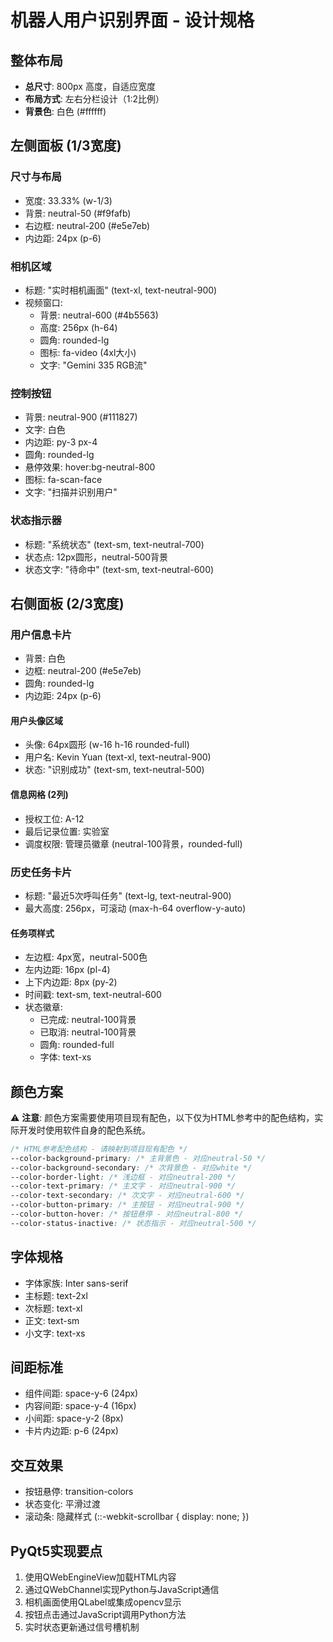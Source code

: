 # 机器人用户识别界面 - 设计规格

## 整体布局
- **总尺寸**: 800px 高度，自适应宽度
- **布局方式**: 左右分栏设计（1:2比例）
- **背景色**: 白色 (#ffffff)

## 左侧面板 (1/3宽度)
### 尺寸与布局
- 宽度: 33.33% (w-1/3)
- 背景: neutral-50 (#f9fafb)
- 右边框: neutral-200 (#e5e7eb)
- 内边距: 24px (p-6)

### 相机区域
- 标题: "实时相机画面" (text-xl, text-neutral-900)
- 视频窗口: 
  - 背景: neutral-600 (#4b5563)
  - 高度: 256px (h-64)
  - 圆角: rounded-lg
  - 图标: fa-video (4xl大小)
  - 文字: "Gemini 335 RGB流"

### 控制按钮
- 背景: neutral-900 (#111827)
- 文字: 白色
- 内边距: py-3 px-4
- 圆角: rounded-lg
- 悬停效果: hover:bg-neutral-800
- 图标: fa-scan-face
- 文字: "扫描并识别用户"

### 状态指示器
- 标题: "系统状态" (text-sm, text-neutral-700)
- 状态点: 12px圆形，neutral-500背景
- 状态文字: "待命中" (text-sm, text-neutral-600)

## 右侧面板 (2/3宽度)
### 用户信息卡片
- 背景: 白色
- 边框: neutral-200 (#e5e7eb)
- 圆角: rounded-lg
- 内边距: 24px (p-6)

#### 用户头像区域
- 头像: 64px圆形 (w-16 h-16 rounded-full)
- 用户名: Kevin Yuan (text-xl, text-neutral-900)
- 状态: "识别成功" (text-sm, text-neutral-500)

#### 信息网格 (2列)
- 授权工位: A-12
- 最后记录位置: 实验室
- 调度权限: 管理员徽章 (neutral-100背景，rounded-full)

### 历史任务卡片
- 标题: "最近5次呼叫任务" (text-lg, text-neutral-900)
- 最大高度: 256px，可滚动 (max-h-64 overflow-y-auto)

#### 任务项样式
- 左边框: 4px宽，neutral-500色
- 左内边距: 16px (pl-4)
- 上下内边距: 8px (py-2)
- 时间戳: text-sm, text-neutral-600
- 状态徽章: 
  - 已完成: neutral-100背景
  - 已取消: neutral-100背景
  - 圆角: rounded-full
  - 字体: text-xs

## 颜色方案
⚠️ **注意**: 颜色方案需要使用项目现有配色，以下仅为HTML参考中的配色结构，实际开发时使用软件自身的配色系统。

```css
/* HTML参考配色结构 - 请映射到项目现有配色 */
--color-background-primary: /* 主背景色 - 对应neutral-50 */
--color-background-secondary: /* 次背景色 - 对应white */
--color-border-light: /* 浅边框 - 对应neutral-200 */
--color-text-primary: /* 主文字 - 对应neutral-900 */
--color-text-secondary: /* 次文字 - 对应neutral-600 */
--color-button-primary: /* 主按钮 - 对应neutral-900 */
--color-button-hover: /* 按钮悬停 - 对应neutral-800 */
--color-status-inactive: /* 状态指示 - 对应neutral-500 */
```

## 字体规格
- 字体家族: Inter sans-serif
- 主标题: text-2xl
- 次标题: text-xl
- 正文: text-sm
- 小文字: text-xs

## 间距标准
- 组件间距: space-y-6 (24px)
- 内容间距: space-y-4 (16px)
- 小间距: space-y-2 (8px)
- 卡片内边距: p-6 (24px)

## 交互效果
- 按钮悬停: transition-colors
- 状态变化: 平滑过渡
- 滚动条: 隐藏样式 (::-webkit-scrollbar { display: none; })

## PyQt5实现要点
1. 使用QWebEngineView加载HTML内容
2. 通过QWebChannel实现Python与JavaScript通信
3. 相机画面使用QLabel或集成opencv显示
4. 按钮点击通过JavaScript调用Python方法
5. 实时状态更新通过信号槽机制